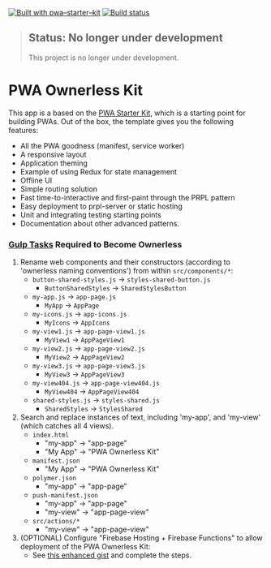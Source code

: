 [![Built with pwa–starter–kit](https://img.shields.io/badge/built_with-pwa–starter–kit_-blue.svg)](https://github.com/Polymer/pwa-starter-kit "Built with pwa–starter–kit")
[![Build status](https://api.travis-ci.org/Polymer/pwa-starter-kit.svg?branch=master)](https://travis-ci.org/Polymer/pwa-starter-kit)

> ## Status: No longer under development
> 
> This  project is no longer under development.

# PWA Ownerless Kit

This app is a based on the [PWA Starter Kit](https://pwa-starter-kit.polymer-project.org/), which is a starting point for building PWAs. Out of the box, the template
gives you the following features:
- All the PWA goodness (manifest, service worker)
- A responsive layout
- Application theming
- Example of using Redux for state management
- Offline UI
- Simple routing solution
- Fast time-to-interactive and first-paint through the PRPL pattern
- Easy deployment to prpl-server or static hosting
- Unit and integrating testing starting points
- Documentation about other advanced patterns.

### [Gulp Tasks](https://github.com/Anid4u2c/pwa-ownerless-kit/blob/ownerless/gulpfile.js) Required to Become Ownerless
1. Rename web components and their constructors (according to 'ownerless naming conventions') from within `src/components/*`:
    * `button-shared-styles.js` &#8594; `styles-shared-button.js`
        * `ButtonSharedStyles` &#8594; `SharedStylesButton`
    * `my-app.js` &#8594; `app-page.js`
        * `MyApp` &#8594; `AppPage`
    * `my-icons.js` &#8594; `app-icons.js`
        * `MyIcons` &#8594; `AppIcons`
    * `my-view1.js` &#8594; `app-page-view1.js`
        * `MyView1` &#8594; `AppPageView1`
    * `my-view2.js` &#8594; `app-page-view2.js`
        * `MyView2` &#8594; `AppPageView2`
    * `my-view3.js` &#8594; `app-page-view3.js`
        * `MyView3` &#8594; `AppPageView3`
    * `my-view404.js` &#8594; `app-page-view404.js`
        * `MyView404` &#8594; `AppPageView404`
    * `shared-styles.js` &#8594; `styles-shared.js`
        * `SharedStyles` &#8594; `StylesShared`
1. Search and replace instances of text, including 'my-app', and 'my-view' (which catches all 4 views).
    * `index.html` 
        * "my-app" &#8594; "app-page"
        * "My App" &#8594; "PWA Ownerless Kit"
    * `manifest.json` 
        * "My App" &#8594; "PWA Ownerless Kit"
    * `polymer.json` 
        * "my-app" &#8594; "app-page"
    * `push-manifest.json` 
        *  "my-app" &#8594; "app-page"
        * "my-view" &#8594; "app-page-view"
    * `src/actions/*` 
        * "my-view" &#8594; "app-page-view"
1. (OPTIONAL) Configure "Firebase Hosting + Firebase Functions" to allow deployment of the PWA Ownerless Kit:
    * See [this enhanced gist](https://gist.github.com/Anid4u2c/67d3374595d8a68f4d8bcf6d167dea4e) and complete the steps.